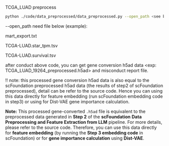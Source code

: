 TCGA_LUAD preprocess

```bash
python ./code/data_preprocessed/data_preprocessed.py --open_path <see below, you can download from our figshare-TCGA_data> --save_path <your save path> --file_prefix <exp: TCGA_LUAD> --gene_ID Ensembl_ID --feature_name_to_gene <gene name file, exp: ./Key Feature or Gene Identification/reference_data/scfoundation_19264_gene_index.xlsx> --gene_shift true --gene_ENG_mapping_file mart_export.txt 
```

--open_path need file below (example):

mart_export.txt

TCGA-LUAD.star_tpm.tsv

TCGA-LUAD.survival.tsv

after conduct above code, you can get gene conversion h5ad data <exp: TCGA_LUAD_19264_preprocessed.h5ad> and misconduct report file. 

!! note: this processed gene conversion h5ad data is also equal to the scFoundation preprocessed h5ad data (the results of step2 of scFoundation preprocessed), detail can be refer to the source code. Hence you can using this data directly for feature embedding (run scFoundation  embedding code in step3) or using for Dist-VAE gene importance calculation.

**Note:** This processed gene-converted `.h5ad` file is equivalent to the preprocessed data generated in **Step 2** of the **scFoundation** **Data Preprocessing and Feature Extraction from LLM** pipeline. For more details, please refer to the source code. Therefore, you can use this data directly for **feature embedding** (by running the **Step 3 embedding code** in scFoundation) or for **gene importance calculation** using **Dist-VAE**.

